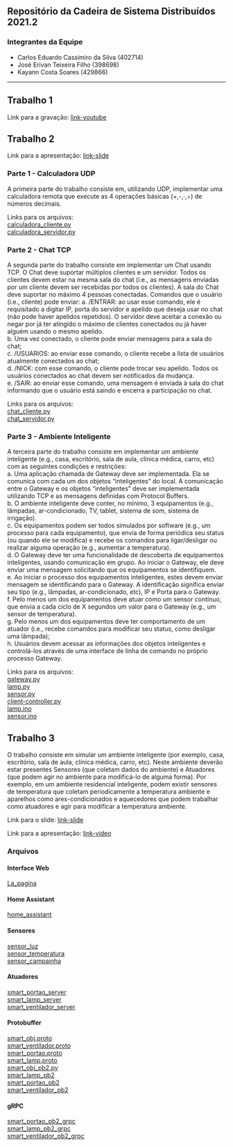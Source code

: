 ## Repositório da Cadeira de Sistema Distribuídos 2021.2

### Integrantes da Equipe
- Carlos Eduardo Cassimiro da Silva (402714)
- José Erivan Teixeira Filho (398698)
- Kayann Costa Soares (429866)

---

## Trabalho 1

Link para a gravação: [link-youtube](https://www.youtube.com/watch?v=x92WfJxZcUE&feature=youtu.be)

## Trabalho 2

Link para a apresentação: [link-slide](https://docs.google.com/presentation/d/1IQ-sfUSFmchnC6XoC0gYm0y0VOTEX1Q_HI2gCrR30YU/edit?usp=sharing)

### Parte 1 - Calculadora UDP
A primeira parte do trabalho consiste em, utilizando UDP, implementar uma calculadora remota que execute as 4 operações básicas (+,-,∙,÷) de números decimais. <br>

Links para os arquivos: <br>
[calculadora_cliente.py](trabalho-2/parte-1/calculadora_cliente.py)<br>
[calculadora_servidor.py](trabalho-2/parte-1/calculadora_servidor.py)<br>

### Parte 2 - Chat TCP
A segunda parte do trabalho consiste em implementar um Chat usando TCP. O Chat deve suportar múltiplos clientes e um servidor. Todos os clientes devem estar na mesma sala do chat (i.e., as mensagens enviadas por um cliente devem ser recebidas por todos os clientes). A sala do Chat deve suportar no máximo 4 pessoas conectadas. Comandos que o usuário (i.e., cliente) pode enviar:
a. /ENTRAR: ao usar esse comando, ele é requisitado a digitar IP, porta do servidor e apelido que deseja usar no chat (não pode haver apelidos repetidos). O servidor deve aceitar a conexão ou negar por já ter atingido o máximo de clientes conectados ou já haver alguém usando o mesmo apelido. <br>
b. Uma vez conectado, o cliente pode enviar mensagens para a sala do chat; <br>
c. /USUARIOS: ao enviar esse comando, o cliente recebe a lista de usuários atualmente conectados ao chat; <br>
d. /NICK: com esse comando, o cliente pode trocar seu apelido. Todos os usuários conectados ao chat devem ser notificados da mudança. <br>
e. /SAIR: ao enviar esse comando, uma mensagem é enviada à sala do chat informando que o usuário está saindo e encerra a participação no chat. <br>

Links para os arquivos: <br>
[chat_cliente.py](trabalho-2/parte-2/chat_cliente.py)<br>
[chat_servidor.py](trabalho-2/parte-2/chat_servidor.py)<br>


### Parte 3 - Ambiente Inteligente
A terceira parte do trabalho consiste em implementar um ambiente inteligente (e.g., casa, escritório, sala de aula, clínica médica, carro, etc) com as seguintes condições e
restrições: <br>
a. Uma aplicação chamada de Gateway deve ser implementada. Ela se comunica com cada um dos objetos “inteligentes” do local. A comunicação entre o Gateway e os objetos “inteligentes” deve ser implementada utilizando TCP e as mensagens definidas com Protocol Buffers. <br>
b. O ambiente inteligente deve conter, no mínimo, 3 equipamentos (e.g., lâmpadas, ar-condicionado, TV, tablet, sistema de som, sistema de irrigação). <br>
c. Os equipamentos podem ser todos simulados por software (e.g., um processo para cada equipamento), que envia de forma periódica seu status (ou quando ele se modifica) e recebe os comandos para ligar/desligar ou realizar alguma operação (e.g., aumentar a temperatura). <br>
d. O Gateway deve ter uma funcionalidade de descoberta de equipamentos inteligentes, usando comunicação em grupo. Ao iniciar o Gateway, ele deve enviar uma mensagem solicitando que os equipamentos se identifiquem. <br>
e. Ao iniciar o processo dos equipamentos inteligentes, estes devem enviar mensagem se identificando para o Gateway. A identificação significa enviar seu tipo (e.g., lâmpadas, ar-condicionado, etc), IP e Porta para o Gateway. <br>
f. Pelo menos um dos equipamentos deve atuar como um sensor contínuo, que envia a cada ciclo de X segundos um valor para o Gateway (e.g., um sensor de
temperatura). <br>
g. Pelo menos um dos equipamentos deve ter comportamento de um atuador (i.e., recebe comandos para modificar seu status, como desligar uma lâmpada); <br>
h. Usuários devem acessar as informações dos objetos inteligentes e controlá-los através de uma interface de linha de comando no próprio processo Gateway. <br>

Links para os arquivos: <br>
[gateway.py](trabalho-2/parte-3/gateway.py)<br>
[lamp.py](trabalho-2/parte-3/lamp.py)<br>
[sensor.py](trabalho-2/parte-3/sensor.py)<br>
[client-controller.py](trabalho-2/parte-3/client-controller.py)<br>
[lamp.ino](trabalho-2/parte-3/arduino/lamp/lamp.ino)<br>
[sensor.ino](trabalho-2/parte-3/arduino/sensor/sensor.ino)<br>

## Trabalho 3

O trabalho consiste em simular um ambiente inteligente (por exemplo, casa, escritório, sala de aula, clínica médica, carro, etc). Neste ambiente deverão estar presentes Sensores (que coletam dados do ambiente) e Atuadores (que podem agir no ambiente para modificá-lo de alguma forma). Por exemplo, em um ambiente residencial inteligente, podem existir sensores de temperatura que coletam periodicamente a temperatura ambiente e aparelhos como
ares-condicionados e aquecedores que podem trabalhar como atuadores e agir para modificar a temperatura ambiente.

Link para o slide: [link-slide](https://docs.google.com/presentation/d/11ZdamoBGLiml_seT4QCidYtwbpawbXPCVzFvSLg3XwA/edit?usp=sharing)

Link para a apresentação: [link-video](https://docs.google.com/presentation/d/1IQ-sfUSFmchnC6XoC0gYm0y0VOTEX1Q_HI2gCrR30YU/edit?usp=sharing)

### Arquivos
#### Interface Web
[La_pagina](trabalho-3/La_pagina.zip)<br>
#### Home Assistant
[home_assistant](trabalho-3/home_assistant.py)<br>
#### Sensores 
[sensor_luz](trabalho-3/sensor_luz.py)<br>
[sensor_temperatura](trabalho-3/sensor_temperatura.py)<br>
[sensor_campainha](trabalho-3/sensor_campainha.py)<br>
#### Atuadores
[smart_portao_server](trabalho-3/smart_portao_server.py)<br>
[smart_lamp_server](trabalho-3/smart_lamp_server.py)<br>
[smart_ventilador_server](trabalho-3/smart_ventilador_server.py)<br>
#### Protobuffer
[smart_obj.proto](trabalho-3/smart_obj.proto)<br>
[smart_ventilador.proto](trabalho-3/smart_ventilador.proto)<br>
[smart_portao.proto](trabalho-3/smart_portao.proto)<br>
[smart_lamp.proto](trabalho-3/smart_lamp.proto)<br>
[smart_obj_pb2.py](trabalho-3/smart_obj_pb2.py)<br>
[smart_lamp_pb2](trabalho-3/smart_lamp_pb2.py)<br>
[smart_portao_pb2](trabalho-3/smart_portao_pb2.py)<br>
[smart_ventilador_pb2](trabalho-3/smart_ventilador_pb2.py)<br>
#### gRPC
[smart_portao_pb2_grpc](trabalho-3/smart_portao_pb2_grpc.py)<br>
[smart_lamp_pb2_grpc](trabalho-3/smart_lamp_pb2_grpc.py)<br>
[smart_ventilador_pb2_grpc](trabalho-3/smart_ventilador_pb2_grpc.py)<br>